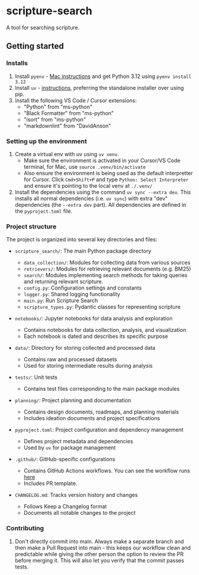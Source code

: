 # scripture-search

A tool for searching scripture.

## Getting started

### Installs

1. Install `pyenv` - [Mac instructions](https://github.com/pyenv/pyenv?tab=readme-ov-file#macos) and get Python 3.12 using `pyenv install 3.12`
2. Install `uv` - [instructions](https://github.com/astral-sh/uv?tab=readme-ov-file#installation), preferring the standalone installer over using pip.
3. Install the following VS Code / Cursor extensions:
    - "Python" from "ms-python"
    - "Black Formatter" from "ms-python"
    - "isort" from "ms-python"
    - "markdownlint" from "DavidAnson"

### Setting up the environment

1. Create a virtual env with uv using `uv venv`.
    - Make sure the environment is activated in your Cursor/VS Code terminal, for Mac, use `source .venv/bin/activate`
    - Also ensure the environment is being used as the default interpretter for Cursor. Click `Cmd+Shift+P` and type `Python: Select Interpreter` and ensure it's pointing to the local venv at `./.venv/`
2. Install the dependencies using the command `uv sync --extra dev`. This installs all normal dependencies (i.e. `uv sync`) with extra "dev" dependencies (the `--extra dev` part). All dependencies are defined in the `pyproject.toml` file.

### Project structure

The project is organized into several key directories and files:

- `scripture_search/`: The main Python package directory
  - `data_collection/`: Modules for collecting data from various sources
  - `retrievers/`: Modules for retrieving relevant documents (e.g. BM25)
  - `search/`: Modules implementing search methods for taking queries and returning relevant scripture.
  - `config.py`: Configuration settings and constants
  - `logger.py`: Shared logging functionality
  - `main.py`: Run Scripture Search
  - `scripture_types.py`: Pydantic classes for representing scripture

- `notebooks/`: Jupyter notebooks for data analysis and exploration
  - Contains notebooks for data collection, analysis, and visualization
  - Each notebook is dated and describes its specific purpose

- `data/`: Directory for storing collected and processed data
  - Contains raw and processed datasets
  - Used for storing intermediate results during analysis

- `tests/`: Unit tests
  - Contains test files corresponding to the main package modules

- `planning/`: Project planning and documentation
  - Contains design documents, roadmaps, and planning materials
  - Includes ideation documents and project specifications

- `pyproject.toml`: Project configuration and dependency management
  - Defines project metadata and dependencies
  - Used by `uv` for package management

- `.github/`: GitHub-specific configurations
  - Contains GitHub Actions workflows. You can see the workflow runs [here](https://github.com/un-other/scripture-search/actions)
  - Includes PR template.

- `CHANGELOG.md`: Tracks version history and changes
  - Follows Keep a Changelog format
  - Documents all notable changes to the project

### Contributing

1. Don't directly commit into main. Always make a separate branch and then make a Pull Request into main - this keeps our workflow clean and predictable while giving the other person the option to review the PR before merging it. This will also let you verify that the commit passes tests.
